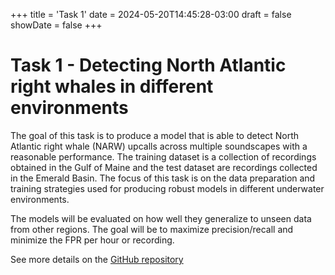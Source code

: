 +++
title = 'Task 1'
date = 2024-05-20T14:45:28-03:00
draft = false
showDate = false
+++

# Task 1 - Detecting North Atlantic right whales in different environments

The goal of this task is to produce a model that is able to detect North Atlantic right whale (NARW) upcalls across multiple soundscapes with a reasonable performance. The training dataset is a collection of recordings obtained in the Gulf of Maine and the test dataset are recordings collected in the Emerald Basin. The focus of this task is on the data preparation and training strategies used for producing robust models in different underwater environments.


The models will be evaluated on how well they generalize to unseen data from other regions. The goal will be to maximize precision/recall and minimize the FPR per hour or recording.


See more details on the [GitHub repository]()
